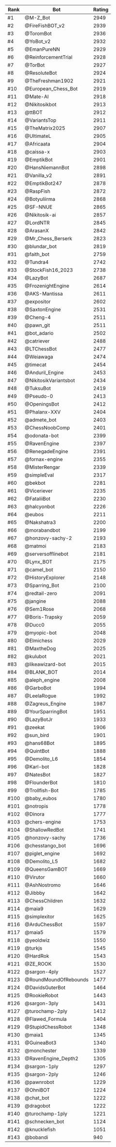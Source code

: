 Rank|Bot|Rating
---|---|---
#1|@M-Z_Bot|2949
#2|@FireFishBOT_v2|2939
#3|@ToromBot|2936
#4|@YoBot_v2|2932
#5|@EmanPureNN|2929
#6|@ReinforcementTrial|2928
#7|@TorBot|2927
#8|@ResoluteBot|2924
#9|@TheFreshman1902|2921
#10|@European_Chess_Bot|2919
#11|@Mate-AI|2918
#12|@Nikitosikbot|2913
#13|@ttBOT|2912
#14|@VariantsTop|2911
#15|@TheMatrix2025|2907
#16|@UltimateL|2905
#17|@Africaata|2904
#18|@caissa-x|2903
#19|@EmptikBot|2901
#20|@HansNiemannBot|2898
#21|@Vanilla_v2|2891
#22|@EmptikBot247|2878
#23|@RaspFish|2872
#24|@Botyuliirma|2868
#25|@SF-NNUE|2865
#26|@Nikitosik-ai|2857
#27|@LordNTR|2845
#28|@ArasanX|2842
#29|@Mr_Chess_Berserk|2823
#30|@blundar_bot|2819
#31|@faith_bot|2759
#32|@Tundra4|2742
#33|@StockFish16_2023|2738
#34|@LazyBot|2687
#35|@FrozenightEngine|2614
#36|@AKS-Mantissa|2611
#37|@expositor|2602
#38|@SaxtonEngine|2531
#39|@Cheng-4|2511
#40|@pawn_git|2511
#41|@bot_adario|2502
#42|@catriever|2488
#43|@LTChessBot|2477
#44|@Weiawaga|2474
#45|@timecat|2454
#46|@Anduril_Engine|2453
#47|@NikitosikVariantsbot|2434
#48|@TuksuBot|2419
#49|@Pseudo-0|2413
#50|@OpeningsBot|2412
#51|@Phalanx-XXV|2404
#52|@admete_bot|2403
#53|@ChessNoobComp|2401
#54|@odonata-bot|2399
#55|@RavenEngine|2397
#56|@RenegadeEngine|2391
#57|@fornax-engine|2355
#58|@MisterRengar|2339
#59|@simpleEval|2317
#60|@bekbot|2281
#61|@Viceriever|2235
#62|@FataliiBot|2230
#63|@halcyonbot|2226
#64|@eubos|2211
#65|@Nakshatra3|2200
#66|@morabandbot|2199
#67|@honzovy-sachy-2|2193
#68|@matmoi|2183
#69|@serversofflinebot|2181
#70|@Lynx_BOT|2175
#71|@camel_bot|2150
#72|@HistoryExplorer|2148
#73|@Sparring_Bot|2100
#74|@redtail-zero|2091
#75|@jangine|2088
#76|@Sem1Rose|2068
#77|@Boris-Trapsky|2059
#78|@Ducc0|2055
#79|@myopic-bot|2048
#80|@Elmichess|2029
#81|@MaxtheDog|2025
#82|@kulubot|2021
#83|@likeawizard-bot|2015
#84|@BLANK_BOT|2014
#85|@aleph_engine|2008
#86|@GarboBot|1994
#87|@LeelaRogue|1992
#88|@Zagreus_Engine|1987
#89|@YourSparringBot|1951
#90|@LazyBotJr|1933
#91|@zeekat|1906
#92|@sun_bird|1901
#93|@hans68Bot|1895
#94|@QuintBot|1888
#95|@Demolito_L6|1854
#96|@Karl-bot|1828
#97|@NatesBot|1827
#98|@FlounderBot|1810
#99|@Trollfish-Bot|1785
#100|@baby_eubos|1780
#101|@notropis|1778
#102|@Dinora|1777
#103|@chers-engine|1753
#104|@ShallowRedBot|1741
#105|@honzovy-sachy|1736
#106|@chesstango_bot|1696
#107|@piglet_engine|1692
#108|@Demolito_L5|1682
#109|@QueensGamBOT|1669
#110|@Virutor|1660
#111|@AshNostromo|1646
#112|@Jibbby|1642
#113|@ChessChildren|1632
#114|@maia9|1629
#115|@simplexitor|1625
#116|@ArduChessBot|1597
#117|@maia5|1579
#118|@yeoldwiz|1550
#119|@turkjs|1545
#120|@HardRok|1543
#121|@ZE_ROOK|1530
#122|@sargon-4ply|1527
#123|@RoundMoundOfRebounds|1477
#124|@DavidsGuterBot|1464
#125|@RookieRobot|1443
#126|@sargon-3ply|1431
#127|@turochamp-2ply|1412
#128|@Flawed_Formula|1404
#129|@StupidChessRobot|1348
#130|@maia1|1345
#131|@GuineaBot3|1340
#132|@monchester|1339
#133|@RavenEngine_Depth2|1305
#134|@sargon-1ply|1297
#135|@sargon-2ply|1246
#136|@pawnrobot|1229
#137|@OhniBOT|1224
#138|@chat_bot|1222
#139|@dragobot|1222
#140|@turochamp-1ply|1221
#141|@schnecken_bot|1124
#142|@knucklefish|1051
#143|@bobandi|940

